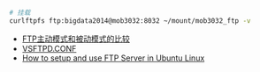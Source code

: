 ```bash
# 挂载
curlftpfs ftp:bigdata2014@mob3032:8032 ~/mount/mob3032_ftp -v
```

* [FTP主动模式和被动模式的比较](http://jackiechen.blog.51cto.com/196075/193883)
* [VSFTPD.CONF](http://vsftpd.beasts.org/vsftpd_conf.html)
* [How to setup and use FTP Server in Ubuntu Linux](http://linuxconfig.org/how-to-setup-and-use-ftp-server-in-ubuntu-linux)